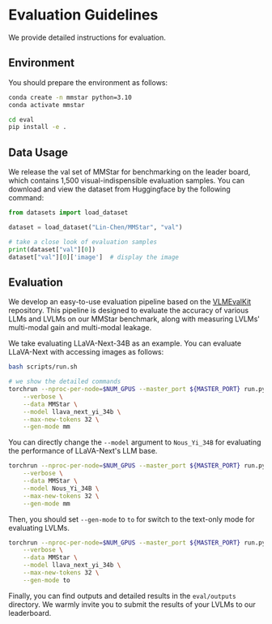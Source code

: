 # Evaluation Guidelines

We provide detailed instructions for evaluation.

## Environment

You should prepare the environment as follows:

``` bash
conda create -n mmstar python=3.10
conda activate mmstar

cd eval
pip install -e .
```

## Data Usage

We release the val set of MMStar for benchmarking on the leader board, which contains 1,500 visual-indispensible evaluation samples.
You can download and view the dataset from Huggingface by the following command:

```python
from datasets import load_dataset

dataset = load_dataset("Lin-Chen/MMStar", "val")

# take a close look of evaluation samples
print(dataset["val"][0])
dataset["val"][0]['image']  # display the image
```

## Evaluation

We develop an easy-to-use evaluation pipeline based on the [VLMEvalKit](https://github.com/open-compass/VLMEvalKit) repository.
This pipeline is designed to evaluate the accuracy of various LLMs and LVLMs on our MMStar benchmark, along with measuring LVLMs'
multi-modal gain and multi-modal leakage.

We take evaluating LLaVA-Next-34B as an example. You can evaluate LLaVA-Next with accessing images as follows:

```bash
bash scripts/run.sh

# we show the detailed commands
torchrun --nproc-per-node=$NUM_GPUS --master_port ${MASTER_PORT} run.py \
    --verbose \
    --data MMStar \
    --model llava_next_yi_34b \
    --max-new-tokens 32 \
    --gen-mode mm
```

You can directly change the `--model` argument to `Nous_Yi_34B` for evaluating the performance of LLaVA-Next's LLM base.

```bash
torchrun --nproc-per-node=$NUM_GPUS --master_port ${MASTER_PORT} run.py \
    --verbose \
    --data MMStar \
    --model Nous_Yi_34B \
    --max-new-tokens 32 \
    --gen-mode mm
```

Then, you should set `--gen-mode` to `to` for switch to the text-only mode for evaluating LVLMs.

```bash
torchrun --nproc-per-node=$NUM_GPUS --master_port ${MASTER_PORT} run.py \
    --verbose \
    --data MMStar \
    --model llava_next_yi_34b \
    --max-new-tokens 32 \
    --gen-mode to
```

Finally, you can find outputs and detailed results in the `eval/outputs` directory. We warmly invite you to submit the results
of your LVLMs to our leaderboard.
